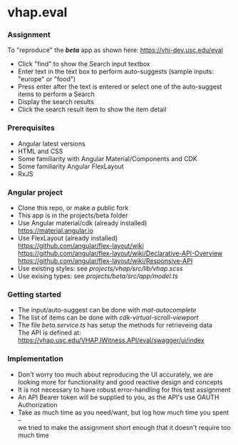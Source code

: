 # vhap.eval

### Assignment

To "reproduce" the **_beta_** app as shown here: https://vhi-dev.usc.edu/eval

- Click "find" to show the Search input textbox
- Enter text in the text box to perform auto-suggests (sample inputs: "europe" or "food")
- Press enter after the text is entered or select one of the auto-suggest items to perform a Search
- Display the search results
- Click the search result item to show the item detail

### Prerequisites

- Angular latest versions
- HTML and CSS
- Some familiarity with Angular Material/Components and CDK
- Some familiarity Angular FlexLayout
- RxJS

### Angular project

- Clone this repo, or make a public fork
- This app is in the projects/beta folder
- Use Angular material/cdk (already installed)  
  https://material.angular.io
- Use FlexLayout (already installed)  
  https://github.com/angular/flex-layout/wiki  
  https://github.com/angular/flex-layout/wiki/Declarative-API-Overview  
  https://github.com/angular/flex-layout/wiki/Responsive-API
- Use existing styles: see _projects/vhap/src/lib/vhap.scss_
- Use exising types: see _projects/beta/src/app/model.ts_

### Getting started

- The input/auto-suggest can be done with _mat-autocomplete_
- The list of items can be done with _cdk-virtual-scroll-viewport_
- The file _beta.service.ts_ has setup the methods for retrieveing data  
  The API is defined at:  
  https://vhap.usc.edu/VHAP.IWitness.API/eval/swagger/ui/index

### Implementation

- Don't worry too much about reproducing the UI accurately, we are looking more for
  functionality and good reactive design and concepts
- It is not necessary to have robust error-handling for this test assignment
- An API Bearer token will be supplied to you, as the API's use OAUTH Authorization
- Take as much time as you need/want, but log how much time you spent -  
  we tried to make the assignment short enough that it doesn't require too much time
